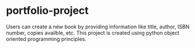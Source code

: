 # portfolio-project
Users can create a new book by providing information like title, author, ISBN number, copies availble, etc. This project is created using python object oriented programming principles.
